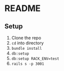 # README

## Setup
1. Clone the repo
2. `cd` into directory
3. `bundle install`
4. `db:setup`
5. `db:setup RACK_ENV=test`
6. `rails s -p 3001 `
